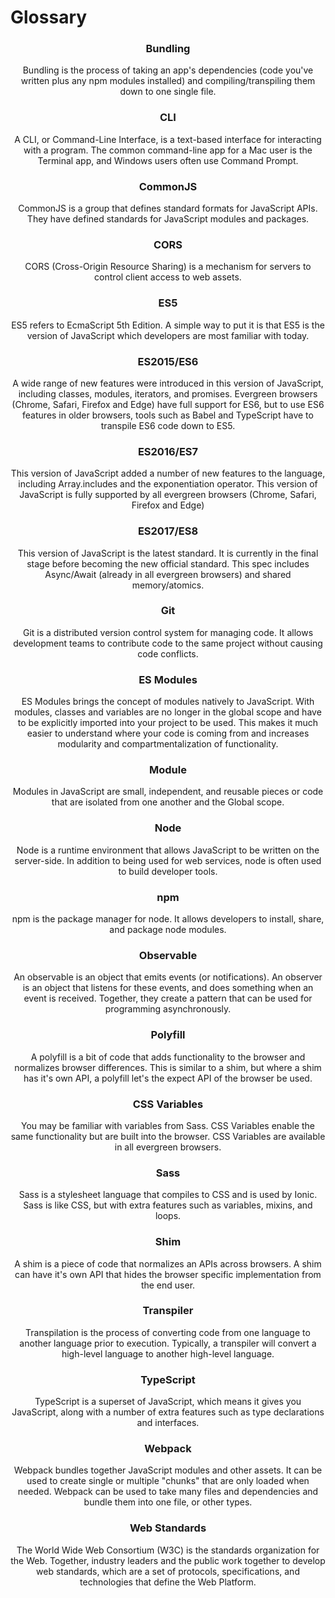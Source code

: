 # Glossary

<Header label="A list of related terms used throughout the documentation."/>

### Bundling
Bundling is the process of taking an app's dependencies (code you've written plus any npm modules installed) and compiling/transpiling them down to one single file.

### CLI
A CLI, or Command-Line Interface, is a text-based interface for interacting with a program. The common command-line app for a Mac user is the Terminal app, and Windows users often use Command Prompt.

### CommonJS
CommonJS is a group that defines standard formats for JavaScript APIs. They have defined standards for JavaScript modules and packages.

### CORS
CORS (Cross-Origin Resource Sharing) is a mechanism for servers to control client access to web assets.

### ES5
ES5 refers to EcmaScript 5th Edition. A simple way to put it is that ES5 is the version of JavaScript which developers are most familiar with today.

### ES2015/ES6
A wide range of new features were introduced in this version of JavaScript, including classes, modules, iterators, and promises. Evergreen browsers (Chrome, Safari, Firefox and Edge) have full support for ES6, but to use ES6 features in older browsers, tools such as Babel and TypeScript have to transpile ES6 code down to ES5.

### ES2016/ES7
This version of JavaScript added a number of new features to the language, including Array.includes and the exponentiation operator. This version of JavaScript is fully supported by all evergreen browsers (Chrome, Safari, Firefox and Edge)

### ES2017/ES8
This version of JavaScript is the latest standard. It is currently in the final stage before becoming the new official standard. This spec includes Async/Await (already in all evergreen browsers) and shared memory/atomics.

### Git
Git is a distributed version control system for managing code. It allows development teams to contribute code to the same project without causing code conflicts.

### ES Modules
ES Modules brings the concept of modules natively to JavaScript. With modules, classes and variables are no longer in the global scope and have to be explicitly imported into your project to be used. This makes it much easier to understand where your code is coming from and increases modularity and compartmentalization of functionality.

### Module
Modules in JavaScript are small, independent, and reusable pieces or code that are isolated from one another and the Global scope.

### Node
Node is a runtime environment that allows JavaScript to be written on the server-side. In addition to being used for web services, node is often used to build developer tools.

### npm
npm is the package manager for node. It allows developers to install, share, and package node modules.

### Observable
An observable is an object that emits events (or notifications). An observer is an object that listens for these events, and does something when an event is received. Together, they create a pattern that can be used for programming asynchronously.

### Polyfill
A polyfill is a bit of code that adds functionality to the browser and normalizes browser differences. This is similar to a shim, but where a shim has it's own API, a polyfill let's the expect API of the browser be used.

### CSS Variables
You may be familiar with variables from Sass. CSS Variables enable the same functionality but are built into the browser. CSS Variables are available in all evergreen browsers.

### Sass
Sass is a stylesheet language that compiles to CSS and is used by Ionic. Sass is like CSS, but with extra features such as variables, mixins, and loops.

### Shim
A shim is a piece of code that normalizes an APIs across browsers. A shim can have it's own API that hides the browser specific implementation from the end user.

### Transpiler
Transpilation is the process of converting code from one language to another language prior to execution. Typically, a transpiler will convert a high-level language to another high-level language.

### TypeScript
TypeScript is a superset of JavaScript, which means it gives you JavaScript, along with a number of extra features such as type declarations and interfaces.

### Webpack
Webpack bundles together JavaScript modules and other assets. It can be used to create single or multiple "chunks" that are only loaded when needed. Webpack can be used to take many files and dependencies and bundle them into one file, or other types.

### Web Standards
The World Wide Web Consortium (W3C) is the standards organization for the Web. Together, industry leaders and the public work together to develop web standards, which are a set of protocols, specifications, and technologies that define the Web Platform.